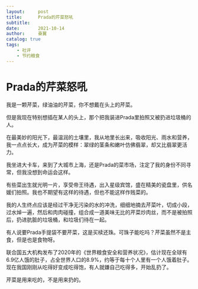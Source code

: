 ```yaml
---
layout:     post
title:      Prada的芹菜怒吼
subtitle:   
date:       2021-10-14
author:     奋翼
catalog: true
tags:
    - 社评
    - 节约粮食
---
```


# Prada的芹菜怒吼

我是一颗芹菜，绿油油的芹菜，你不想戴在头上的芹菜。

但是我现在特别想插在某人的头上，那个把我装进Prada里拍照又被扔进垃圾桶的人。

在最美妙的阳光下，最温润的土壤里，我从地里长出来，吸收阳光、雨水和营养，我一点点长大，成为芹菜的模样：翠绿的茎条和嫩叶仿佛翡翠，却又比翡翠更活力。

我坐进大卡车，来到了大城市上海，还是Prada的菜市场，注定了我的身份不同寻常，但我没想到命运会这样。

有些菜出生就光明一片，享受帝王待遇，出入星级宾馆，盛在精美的瓷盘里，供名媛们拍照。我也不期望有这样的待遇，但也不能这样作贱菜的。

我的人生终点应该是经过干净无污染的水的冲洗，细细地摘去芹菜叶，切成小段，过水焯一遍，然后和肉肉碰撞，组合成一道美味无比的芹菜炒肉丝，而不是被拍照后，扔进肮脏的垃圾桶，和垃圾们待在一起。

有人说要Prada手提袋不要芹菜，这是买椟还珠。可珠子能吃吗？芹菜虽然不是主食，但是也是食物呀。

联合国五大机构发布了2020年的《世界粮食安全和营养状况》，估计现在全球有6.9亿人饿的肚子，占全世界人口的8.9%，约等于每十个人里有一个人饿着肚子。现在我国刚刚从吃得好变成吃得饱，有人就嫌自己吃得多，开始乱扔了。

芹菜是用来吃的，不是用来扔的。